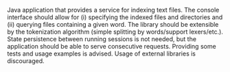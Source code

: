 Java application that provides a service for indexing text files. The console interface should allow for (i) specifying the indexed files and directories and (ii) querying files containing a given word. The library should be extensible by the tokenization algorithm (simple splitting by words/support lexers/etc.). State persistence between running sessions is not needed, but the application should be able to serve consecutive requests. Providing some tests and usage examples is advised. Usage of external libraries is discouraged.
